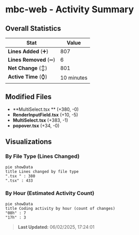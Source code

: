 # mbc-web - Activity Summary 

## Overall Statistics

| Stat                   | Value                                                             |
| ---------------------- | ----------------------------------------------------------------- |
| **Lines Added** (➕)   | 807                                          |
| **Lines Removed** (➖) | 6                                        |
| **Net Change** (↕)    | 801                |
| **Active Time** (⌚)   | 10 minutes |


## Modified Files
- **MultiSelect.tsx ** (+380, -0)
- **RenderInputField.tsx** (+10, -5)
- **MultiSelect.tsx** (+383, -1)
- **popover.tsx** (+34, -0)

## Visualizations

### By File Type (Lines Changed)

```mermaid
pie showData
title Lines changed by file type
".tsx " : 380
".tsx" : 433
```

### By Hour (Estimated Activity Count)

```mermaid
pie showData
title Coding activity by hour (count of changes)
"08h" : 7
"17h" : 3
```


> **Last Updated:** 06/02/2025, 17:24:01